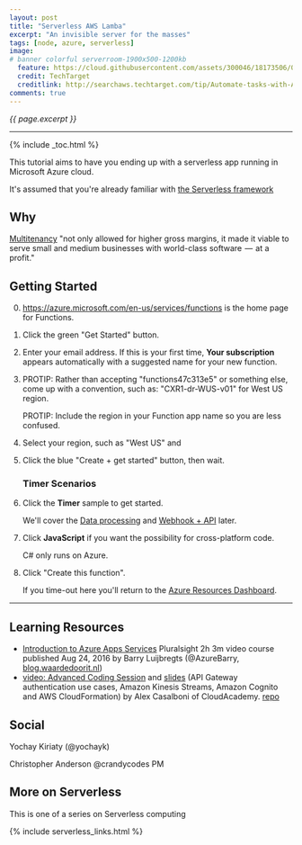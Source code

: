 ```yaml
---
layout: post
title: "Serverless AWS Lamba"
excerpt: "An invisible server for the masses"
tags: [node, azure, serverless]
image:
# banner colorful serverroom-1900x500-1200kb
  feature: https://cloud.githubusercontent.com/assets/300046/18173506/0fecf566-7027-11e6-965f-791c4df41a0b.jpg
  credit: TechTarget
  creditlink: http://searchaws.techtarget.com/tip/Automate-tasks-with-AWS-PowerShell-tools
comments: true
---
```

<i>{{ page.excerpt }}</i>
<hr />

{% include _toc.html %}

This tutorial aims to have you ending up with a serverless app running in 
Microsoft Azure cloud.

It's assumed that you're already familiar with
[the Serverless framework](/serverless/)


## Why #

<a target="_blank" href="https://techcrunch.com/2016/09/01/serverless-is-the-new-multitenancy/">
Multitenancy</a>
"not only allowed for higher gross margins, it made it viable to serve small and medium businesses with world-class software  —  at a profit."


## Getting Started #

0. <a target="_blank" href="https://azure.microsoft.com/en-us/services/functions/">
   https://azure.microsoft.com/en-us/services/functions</a>
   is the home page for Functions.

0. Click the green "Get Started" button.
0. Enter your email address. If this is your first time,
   <strong>Your subscription</strong> appears
   automatically with a suggested name for your new function.

0. PROTIP: Rather than accepting "functions47c313e5" or something else,
   come up with a convention, such as:
   "CXR1-dr-WUS-v01" for West US region.

   PROTIP: Include the region in your Function app name so you are less confused.

0. Select your region, such as "West US" and 
   
0. Click the blue "Create + get started" button, then wait.

   ### Timer Scenarios #

0. Click the <strong>Timer</strong> sample to get started.

   We'll cover the 
   <a href="#DPFunc">Data processing</a> and 
   <a href="#Webhook">Webhook + API</a> later.

0. Click <strong>JavaScript</strong> if you want the possibility for cross-platform code.

   C# only runs on Azure.

0. Click "Create this function".

   If you time-out here you'll return to the 
   <a target="_blank" href="https://portal.azure.com/#blade/HubsExtension/BrowseRecentResourcesBlade">
   Azure Resources Dashboard</a>.




<hr />

## Learning Resources #

* <a target="_blank" href="https://app.pluralsight.com/player?course=introduction-azure-app-services">
  Introduction to Azure Apps Services</a>
  Pluralsight 2h 3m video course published Aug 24, 2016
  by Barry Luijbregts (@AzureBarry, <a target="_blank" href="https://www.blog.waardedoorit.nl/">blog.waardedoorit.nl</a>)

* <a target="_blank" href="https://cloudacademy.com/webinars/aws-lambda-advanced-coding-session-22/">
  video: Advanced Coding Session</a>
  and
  <a target="_blank" href="http://www.slideshare.net/AlexCasalboni/aws-lambda-advanced-coding-session/1">
  slides</a>
  (API Gateway authentication use cases, Amazon Kinesis Streams, Amazon Cognito and AWS CloudFormation)
  by Alex Casalboni of CloudAcademy.
   <a target="_blank" href="https://gist.github.com/alexcasalboni/b045542bbd77b9d0bdac2db939575eec/">
  repo</a>


## Social #

Yochay Kiriaty
(@yochayk)

Christopher Anderson
@crandycodes 
PM


## More on Serverless #

This is one of a series on Serverless computing

{% include serverless_links.html %}
